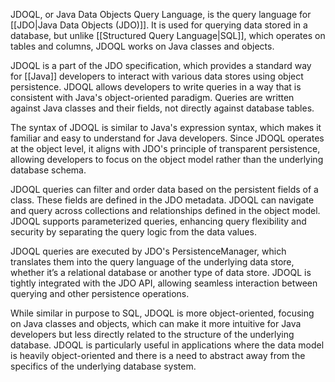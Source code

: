 JDOQL, or Java Data Objects Query Language, is the query language for [[JDO|Java Data Objects (JDO)]]. It is used for querying data stored in a database, but unlike [[Structured Query Language|SQL]], which operates on tables and columns, JDOQL works on Java classes and objects. 

JDOQL is a part of the JDO specification, which provides a standard way for [[Java]] developers to interact with various data stores using object persistence. JDOQL allows developers to write queries in a way that is consistent with Java's object-oriented paradigm. Queries are written against Java classes and their fields, not directly against database tables.

The syntax of JDOQL is similar to Java's expression syntax, which makes it familiar and easy to understand for Java developers. Since JDOQL operates at the object level, it aligns with JDO's principle of transparent persistence, allowing developers to focus on the object model rather than the underlying database schema.

JDOQL queries can filter and order data based on the persistent fields of a class. These fields are defined in the JDO metadata. JDOQL can navigate and query across collections and relationships defined in the object model. JDOQL supports parameterized queries, enhancing query flexibility and security by separating the query logic from the data values.

JDOQL queries are executed by JDO's PersistenceManager, which translates them into the query language of the underlying data store, whether it’s a relational database or another type of data store. JDOQL is tightly integrated with the JDO API, allowing seamless interaction between querying and other persistence operations.

While similar in purpose to SQL, JDOQL is more object-oriented, focusing on Java classes and objects, which can make it more intuitive for Java developers but less directly related to the structure of the underlying database. JDOQL is particularly useful in applications where the data model is heavily object-oriented and there is a need to abstract away from the specifics of the underlying database system.



